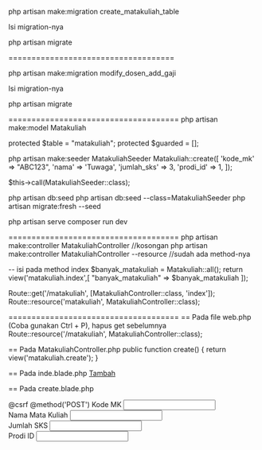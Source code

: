 php artisan make:migration create_matakuliah_table

Isi migration-nya

php artisan migrate

====================================

php artisan make:migration modify_dosen_add_gaji

Isi migration-nya

php artisan migrate

=====================================
php artisan make:model Matakuliah

protected $table = "matakuliah";
protected $guarded = [];

php artisan make:seeder MatakuliahSeeder
Matakuliah::create([
            'kode_mk' => "ABC123",
            'nama' => 'Tuwaga',
            'jumlah_sks' => 3,
            'prodi_id' => 1,
        ]);

$this->call(MatakuliahSeeder::class);

php artisan db:seed
php artisan db:seed --class=MatakuliahSeeder
php artisan migrate:fresh --seed


php artisan serve
composer run dev

=====================================
php artisan make:controller MatakuliahController //kosongan
php artisan make:controller MatakuliahController --resource //sudah ada method-nya

-- isi pada method index
$banyak_matakuliah = Matakuliah::all();
return view('matakuliah.index',[
    "banyak_matakuliah" => $banyak_matakuliah
]);


Route::get('/matakuliah', [MatakuliahController::class, 'index']);
Route::resource('matakuliah', MatakuliahController::class);

=====================================
== Pada file web.php (Coba gunakan Ctrl + P), hapus get sebelumnya
Route::resource('/matakuliah', MatakuliahController::class);

== Pada MatakuliahController.php
public function create()
{
    return view('matakuliah.create');
}

== Pada inde.blade.php
<a href="{{ route('matakuliah.create') }}">Tambah</a>

== Pada create.blade.php
<form action="{{ route('matakuliah.store') }}" method="POST">
    @csrf
    @method('POST')
    <label for="">Kode MK</label>
    <input type="text" name="kode_mk">
    <br>
    <label for="">Nama Mata Kuliah</label>
    <input type="text" name="nama">
    <br>
    <label for="">Jumlah SKS</label>
    <input type="text" name="jumlah_sks">
    <br>
    <label for="">Prodi ID</label>
    <input type="text" name="prodi_id">
</form>




